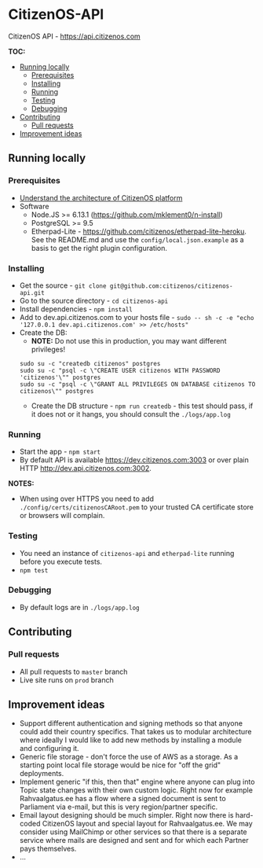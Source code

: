 # CitizenOS-API

CitizenOS API - https://api.citizenos.com

**TOC:**

<!-- toc -->

- [Running locally](#running-locally)
  * [Prerequisites](#prerequisites)
  * [Installing](#installing)
  * [Running](#running)
  * [Testing](#testing)
  * [Debugging](#debugging)
- [Contributing](#contributing)
  * [Pull requests](#pull-requests)
- [Improvement ideas](#improvement-ideas)

<!-- tocstop -->

## Running locally

### Prerequisites

* [Understand the architecture of CitizenOS platform](docs/index.md)
* Software
    * Node.JS >= 6.13.1 (https://github.com/mklement0/n-install) 
    * PostgreSQL >= 9.5
    * Etherpad-Lite - https://github.com/citizenos/etherpad-lite-heroku. See the README.md and use the `config/local.json.example` as a basis to get the right plugin configuration.

### Installing

* Get the source - `git clone git@github.com:citizenos/citizenos-api.git`
* Go to the source directory - `cd citizenos-api`
* Install dependencies - `npm install`
* Add to dev.api.citizenos.com to your hosts file - `sudo -- sh -c -e "echo '127.0.0.1 dev.api.citizenos.com' >> /etc/hosts"`
* Create the DB:
    * **NOTE:** Do not use this in production, you may want different privileges! 
    ```
    sudo su -c "createdb citizenos" postgres
    sudo su -c "psql -c \"CREATE USER citizenos WITH PASSWORD 'citizenos'\"" postgres
    sudo su -c "psql -c \"GRANT ALL PRIVILEGES ON DATABASE citizenos TO citizenos\"" postgres
    ```
    * Create the DB structure - `npm run createdb` - this test should pass, if it does not or it hangs, you should consult the `./logs/app.log`
      
### Running

* Start the app - `npm start`
* By default API is available https://dev.citizenos.com:3003 or over plain HTTP http://dev.api.citizenos.com:3002.

**NOTES:**

* When using over HTTPS you need to add `./config/certs/citizenosCARoot.pem` to your trusted CA certificate store or browsers will complain.

### Testing

* You need an instance of `citizenos-api` and `etherpad-lite` running before you execute tests.
* `npm test`

### Debugging

* By default logs are in `./logs/app.log`

## Contributing

### Pull requests

* All pull requests to `master` branch
* Live site runs on `prod` branch

## Improvement ideas

* Support different authentication and signing methods so that anyone could add their country specifics. That takes us to modular architecture where ideally I would like to add new methods by installing a module and configuring it.
* Generic file storage - don't force the use of AWS as a storage. As a starting point local file storage would be nice for "off the grid" deployments.
* Implement generic "if this, then that" engine where anyone can plug into Topic state changes with their own custom logic. Right now for example Rahvaalgatus.ee has a flow where a signed document is sent to Parliament via e-mail, but this is very region/partner specific.  
* Email layout designing should be much simpler. Right now there is hard-coded CitizenOS layout and special layout for Rahvaalgatus.ee. We may consider using MailChimp or other services so that there is a separate service where mails are designed and sent and for which each Partner pays themselves.
* ...